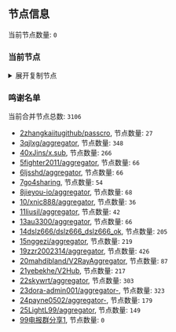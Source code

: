 
## 节点信息
当前节点数量: `0`
### 当前节点
<details>
  <summary>展开复制节点</summary>

    

</details>

### 鸣谢名单
当前合并节点总数: `3106`
- [2zhangkaiitugithub/passcro](https://github.com/zhangkaiitugithub/passcro), 节点数量: `27`
- [3qjlxg/aggregator](https://github.com/qjlxg/aggregator), 节点数量: `348`
- [40xJins/x.sub](https://github.com/0xJins/x.sub), 节点数量: `266`
- [5fighter2011/aggregator](https://github.com/fighter2011/aggregator), 节点数量: `66`
- [6ljsshd/aggregator](https://github.com/ljsshd/aggregator), 节点数量: `66`
- [7go4sharing](https://github.com/go4sharing), 节点数量: `54`
- [8jieyou-io/aggregator](https://github.com/jieyou-io/aggregator), 节点数量: `68`
- [10/xnic888/aggregator](https://github.com/xnic888/aggregator), 节点数量: `36`
- [11liusil/aggregator](https://github.com/liusil/aggregator), 节点数量: `42`
- [13au3300/aggregator](https://github.com/au3300/aggregator), 节点数量: `66`
- [14dslz666/dslz666_dslz666_ok](https://github.com/dslz666/dslz666_dslz666_ok), 节点数量: `205`
- [15nggezi/aggregator](https://github.com/nggezi/aggregator), 节点数量: `219`
- [19zzr2002314/aggregator](https://github.com/zzr2002314/aggregator), 节点数量: `426`
- [20mahdibland/V2RayAggregator](https://github.com/mahdibland/V2RayAggregator), 节点数量: `87`
- [21yebekhe/V2Hub](https://github.com/yebekhe/V2Hub), 节点数量: `217`
- [22skywrt/aggregator](https://github.com/skywrt/aggregator), 节点数量: `303`
- [23dora-admin001/aggregator-](https://github.com/dora-admin001/aggregator-), 节点数量: `323`
- [24payne0502/aggregator-](https://github.com/payne0502/aggregator-), 节点数量: `179`
- [25LightL99/aggregator](https://github.com/LightL99/aggregator), 节点数量: `149`
- [99电报群分享1](https://github.com/cdddbc/getAirport), 节点数量: `0`


